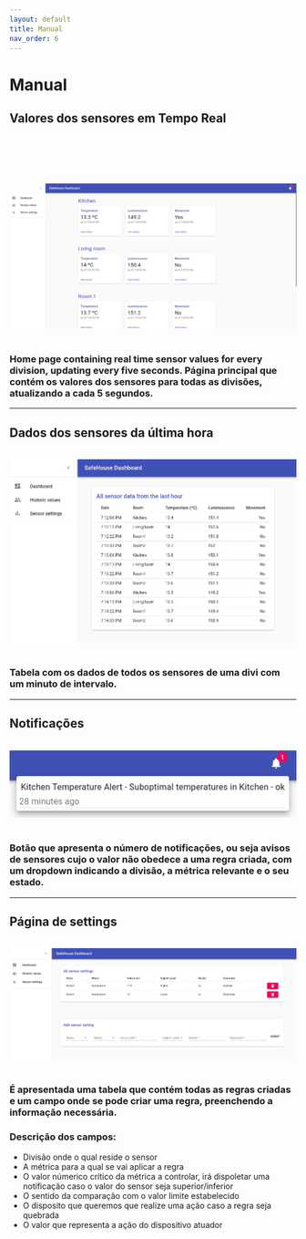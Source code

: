 ```yaml
---
layout: default
title: Manual
nav_order: 6
---
```


# Manual

## Valores dos sensores em Tempo Real
                                                                                                                                                                      
![home](home.png)
  
  
### Home page containing real time sensor values for every division, updating every five seconds. Página principal que contém os valores dos sensores para todas as divisões, atualizando a cada 5 segundos.

***

## Dados dos sensores da última hora
  
  
![historic](historic.png)
  
  
### Tabela com os dados de todos os sensores de uma divi com um minuto de intervalo.

***

## Notificações
  
  
![notif](notif.png)
  
  
### Botão que apresenta o número de notificações, ou seja avisos de sensores cujo o valor não obedece a uma regra criada, com um dropdown indicando a divisão, a métrica relevante e o seu estado.


***

## Página de settings
  
  
![settings](settings.png)
  
  
### É apresentada uma tabela que contém todas as regras criadas e um campo onde se pode criar uma regra, preenchendo a informação necessária.
### Descrição dos campos:
- Divisão onde o qual reside o sensor
- A métrica para a qual se vai aplicar a regra
- O valor númerico crítico da métrica a controlar, irá dispoletar uma notificação caso o valor do sensor seja superior/inferior
- O sentido da comparação com o valor limite estabelecido
- O disposito que queremos que realize uma ação caso a regra seja quebrada
- O valor que representa a ação do dispositivo atuador   

